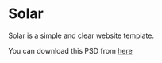 Solar
=

Solar is a simple and clear website template.

You can download this PSD from [here](https://free-psd-templates.com/free-psd-template-landing-page/)
